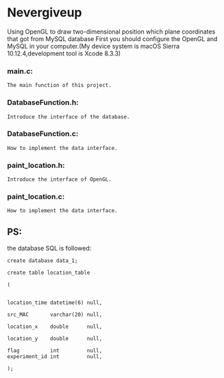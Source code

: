 # Nevergiveup
Using OpenGL to draw two-dimensional position which plane coordinates that got from MySQL database
First you should configure the OpenGL and MySQL in your computer.(My device system is macOS Sierra 10.12.4,development tool is Xcode 8.3.3)  

### main.c:   
	The main function of this project.  

### DatabaseFunction.h:   
	Introduce the interface of the database.  

### DatabaseFunction.c:   
	How to implement the data interface.  

### paint_location.h:  
	Introduce the interface of OpenGL.  

### paint_location.c:  
	How to implement the data interface.  

## PS:    
the database SQL is followed:  

	create database data_1;  

	create table location_table   

	(  
	
  
 	location_time datetime(6) null,
  
  	src_MAC       varchar(20) null,
  
 	location_x    double      null,
  
  	location_y    double      null,
  
  	flag          int         null,
	experiment_id int         null,  
	
	);







